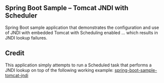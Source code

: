 ## Spring Boot Sample – Tomcat JNDI with Scheduler

Spring Boot sample application that demonstrates the configuration and use of
JNDI with embedded Tomcat with Scheduling enabled ... which results in JNDI lookup failures.

## Credit

This application simply attempts to run a Scheduled task that performs a JNDI lookup on top of the following working example:
[spring-boot-sample-tomcat-jndi](https://github.com/wilkinsona/spring-boot-sample-tomcat-jndi)
